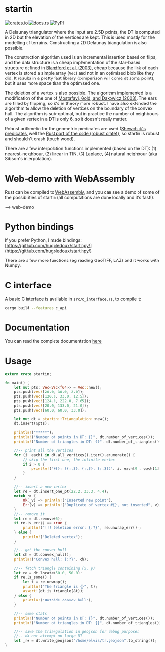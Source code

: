 # startin

[![crates.io](https://img.shields.io/crates/v/startin?color=%2355ab4e&style=for-the-badge)](https://crates.io/crates/startin)
[![docs.rs](https://img.shields.io/docsrs/startin?style=for-the-badge)](https://docs.rs/startin)
[![PyPI](https://img.shields.io/pypi/v/startinpy?style=for-the-badge)](https://pypi.org/project/startinpy/)

A Delaunay triangulator where the input are 2.5D points, the DT is computed in 2D but the elevation of the vertices are kept.
This is used mostly for the modelling of terrains.
Constructing a 2D Delaunay triangulation is also possible.

The construction algorithm used is an incremental insertion based on flips, and the data structure is a cheap implementation of the star-based structure defined in [Blandford et al. (2003)](https://citeseerx.ist.psu.edu/viewdoc/summary?doi=10.1.1.9.6823), cheap because the link of each vertex is stored a simple array (`Vec`) and not in an optimised blob like they did.
It results in a pretty fast library (comparison will come at some point), but it uses more space than the optimised one.

The deletion of a vertex is also possible. The algorithm implemented is a modification of the one of [Mostafavi, Gold, and Dakowicz (2003)](https://doi.org/10.1016/S0098-3004(03)00017-7). The ears are filled by flipping, so it's in theory more robust. 
I have also extended the algorithm to allow the deletion of vertices on the boundary of the convex hull. 
The algorithm is sub-optimal, but in practice the number of neighbours of a given vertex in a DT is only 6, so it doesn't really matter.

Robust arithmetic for the geometric predicates are used ([Shewchuk's predicates](https://www.cs.cmu.edu/~quake/robust.html), well the [Rust port of the code (robust crate)](https://crates.io/crates/robust)), so startin is robust and shouldn't crash (touch wood). 

There are a few interpolation functions implemented (based on the DT): (1) nearest-neighbour, (2) linear in TIN, (3) Laplace, (4) natural neighbour (aka Sibson's interpolation).


# Web-demo with WebAssembly

Rust can be compiled to [WebAssembly](https://www.rust-lang.org/what/wasm), and you can see a demo of some of the possibilities of startin (all computations are done locally and it's fast!).

[--> web-demo](https://hugoledoux.github.io/startin_wasm/)


# Python bindings

If you prefer Python, I made bindings: [https://github.com/hugoledoux/startinpy/](https://github.com/hugoledoux/startinpy/)

There are a few more functions (eg reading GeoTIFF, LAZ) and it works with Numpy.


# C interface

A basic C interface is available in `src/c_interface.rs`, to compile it:

```bash
cargo build --features c_api
```

# Documentation

You can read the complete documentation [here](https://docs.rs/startin)

# Usage

```rust
extern crate startin;

fn main() {
    let mut pts: Vec<Vec<f64>> = Vec::new();
    pts.push(vec![20.0, 30.0, 2.0]);
    pts.push(vec![120.0, 33.0, 12.5]);
    pts.push(vec![124.0, 222.0, 7.65]);
    pts.push(vec![20.0, 133.0, 21.0]);
    pts.push(vec![60.0, 60.0, 33.0]);

    let mut dt = startin::Triangulation::new();
    dt.insert(&pts);

    println!("*****");
    println!("Number of points in DT: {}", dt.number_of_vertices());
    println!("Number of triangles in DT: {}", dt.number_of_triangles());

    //-- print all the vertices
    for (i, each) in dt.all_vertices().iter().enumerate() {
        // skip the first one, the infinite vertex
        if i > 0 {
            println!("#{}: ({:.3}, {:.3}, {:.3})", i, each[0], each[1], each[2]);
        }
    }

    //-- insert a new vertex
    let re = dt.insert_one_pt(22.2, 33.3, 4.4);
    match re {
        Ok(_v) => println!("Inserted new point"),
        Err(v) => println!("Duplicate of vertex #{}, not inserted", v),
    }
    //-- remove it
    let re = dt.remove(6);
    if re.is_err() == true {
        println!("!!! Deletion error: {:?}", re.unwrap_err());
    } else {
        println!("Deleted vertex");
    }

    //-- get the convex hull
    let ch = dt.convex_hull();
    println!("Convex hull: {:?}", ch);

    //-- fetch triangle containing (x, y)
    let re = dt.locate(50.0, 50.0);
    if re.is_some() {
        let t = re.unwrap();
        println!("The triangle is {}", t);
        assert!(dt.is_triangle(&t));
    } else {
        println!("Outside convex hull");
    }

    //-- some stats
    println!("Number of points in DT: {}", dt.number_of_vertices());
    println!("Number of triangles in DT: {}", dt.number_of_triangles());

    //-- save the triangulation in geojson for debug purposes
    //-- do not attempt on large DT
    let _re = dt.write_geojson("/home/elvis/tr.geojson".to_string());
}
```
